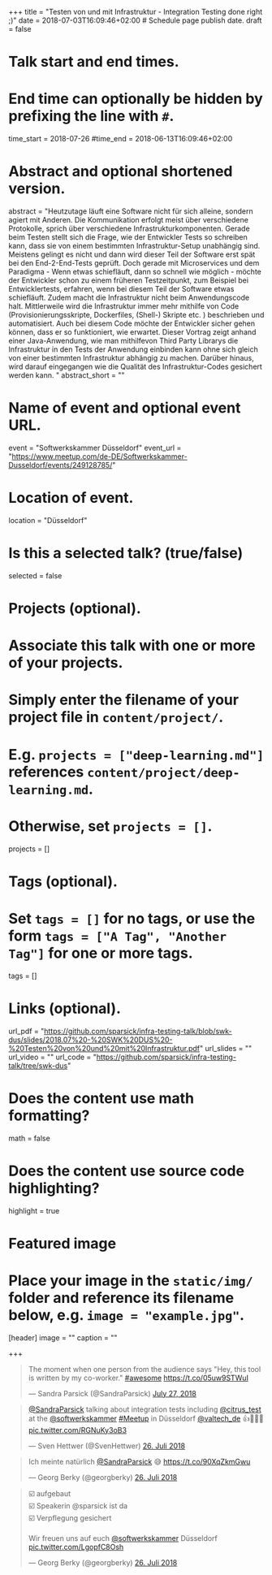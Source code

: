 +++
title = "Testen von und mit Infrastruktur - Integration Testing done right ;)"
date = 2018-07-03T16:09:46+02:00  # Schedule page publish date.
draft = false

# Talk start and end times.
#   End time can optionally be hidden by prefixing the line with `#`.
time_start = 2018-07-26
#time_end = 2018-06-13T16:09:46+02:00

# Abstract and optional shortened version.
abstract = "Heutzutage läuft eine Software nicht für sich alleine, sondern agiert mit Anderen. Die Kommunikation erfolgt meist über verschiedene Protokolle, sprich über verschiedene Infrastrukturkomponenten. Gerade beim Testen stellt sich die Frage, wie der Entwickler Tests so schreiben kann, dass sie von einem bestimmten Infrastruktur-Setup unabhängig sind. Meistens gelingt es nicht und dann wird dieser Teil der Software erst spät bei den End-2-End-Tests geprüft. Doch gerade mit Microservices und dem Paradigma - Wenn etwas schiefläuft, dann so schnell wie möglich - möchte der Entwickler schon zu einem früheren Testzeitpunkt, zum Beispiel bei Entwicklertests, erfahren, wenn bei diesem Teil der Software etwas schiefläuft. Zudem macht die Infrastruktur nicht beim Anwendungscode halt. Mittlerweile wird die Infrastruktur immer mehr mithilfe von Code (Provisionierungsskripte, Dockerfiles, (Shell-) Skripte etc. ) beschrieben und automatisiert. Auch bei diesem Code möchte der Entwickler sicher gehen können, dass er so funktioniert, wie erwartet. Dieser Vortrag zeigt anhand einer Java-Anwendung, wie man mithilfevon Third Party Librarys die Infrastruktur in den Tests der Anwendung einbinden kann ohne sich gleich von einer bestimmten Infrastruktur abhängig zu machen. Darüber hinaus, wird darauf eingegangen wie die Qualität des Infrastruktur-Codes gesichert werden kann. "
abstract_short = ""

# Name of event and optional event URL.
event = "Softwerkskammer Düsseldorf"
event_url = "https://www.meetup.com/de-DE/Softwerkskammer-Dusseldorf/events/249128785/"

# Location of event.
location = "Düsseldorf"

# Is this a selected talk? (true/false)
selected = false

# Projects (optional).
#   Associate this talk with one or more of your projects.
#   Simply enter the filename of your project file in `content/project/`.
#   E.g. `projects = ["deep-learning.md"]` references `content/project/deep-learning.md`.
#   Otherwise, set `projects = []`.
projects = []

# Tags (optional).
#   Set `tags = []` for no tags, or use the form `tags = ["A Tag", "Another Tag"]` for one or more tags.
tags = []

# Links (optional).
url_pdf = "https://github.com/sparsick/infra-testing-talk/blob/swk-dus/slides/2018.07%20-%20SWK%20DUS%20-%20Testen%20von%20und%20mit%20Infrastruktur.pdf"
url_slides = ""
url_video = ""
url_code = "https://github.com/sparsick/infra-testing-talk/tree/swk-dus"

# Does the content use math formatting?
math = false

# Does the content use source code highlighting?
highlight = true

# Featured image
# Place your image in the `static/img/` folder and reference its filename below, e.g. `image = "example.jpg"`.
[header]
image = ""
caption = ""

+++

<blockquote class="twitter-tweet" data-partner="tweetdeck"><p lang="en" dir="ltr">The moment when one person from the audience says &quot;Hey, this tool is written by my co-worker.&quot; <a href="https://twitter.com/hashtag/awesome?src=hash&amp;ref_src=twsrc%5Etfw">#awesome</a> <a href="https://t.co/05uw9STWuI">https://t.co/05uw9STWuI</a></p>&mdash; Sandra Parsick (@SandraParsick) <a href="https://twitter.com/SandraParsick/status/1022718946024271872?ref_src=twsrc%5Etfw">July 27, 2018</a></blockquote>
<script async src="https://platform.twitter.com/widgets.js" charset="utf-8"></script>

<blockquote class="twitter-tweet" data-lang="de"><p lang="de" dir="ltr"><a href="https://twitter.com/SandraParsick?ref_src=twsrc%5Etfw">@SandraParsick</a> talking about integration tests including <a href="https://twitter.com/citrus_test?ref_src=twsrc%5Etfw">@citrus_test</a> at the <a href="https://twitter.com/softwerkskammer?ref_src=twsrc%5Etfw">@softwerkskammer</a> <a href="https://twitter.com/hashtag/Meetup?src=hash&amp;ref_src=twsrc%5Etfw">#Meetup</a> in Düsseldorf <a href="https://twitter.com/valtech_de?ref_src=twsrc%5Etfw">@valtech_de</a> 👍💪💪💪 <a href="https://t.co/RGNuKy3oB3">pic.twitter.com/RGNuKy3oB3</a></p>&mdash; Sven Hettwer (@SvenHettwer) <a href="https://twitter.com/SvenHettwer/status/1022531962043617282?ref_src=twsrc%5Etfw">26. Juli 2018</a></blockquote>
<script async src="https://platform.twitter.com/widgets.js" charset="utf-8"></script>

<blockquote class="twitter-tweet" data-lang="de"><p lang="de" dir="ltr">Ich meinte natürlich <a href="https://twitter.com/SandraParsick?ref_src=twsrc%5Etfw">@SandraParsick</a> 😅 <a href="https://t.co/90XqZkmGwu">https://t.co/90XqZkmGwu</a></p>&mdash; Georg Berky (@georgberky) <a href="https://twitter.com/georgberky/status/1022508256227409920?ref_src=twsrc%5Etfw">26. Juli 2018</a></blockquote>
<script async src="https://platform.twitter.com/widgets.js" charset="utf-8"></script>

<blockquote class="twitter-tweet" data-lang="de"><p lang="de" dir="ltr">☑️ aufgebaut<br>☑️ Speakerin @sparsick ist da<br>☑️ Verpflegung gesichert<br><br>Wir freuen uns auf euch <a href="https://twitter.com/softwerkskammer?ref_src=twsrc%5Etfw">@softwerkskammer</a> Düsseldorf <a href="https://t.co/LgopfC8Osh">pic.twitter.com/LgopfC8Osh</a></p>&mdash; Georg Berky (@georgberky) <a href="https://twitter.com/georgberky/status/1022507939481968640?ref_src=twsrc%5Etfw">26. Juli 2018</a></blockquote>
<script async src="https://platform.twitter.com/widgets.js" charset="utf-8"></script>

